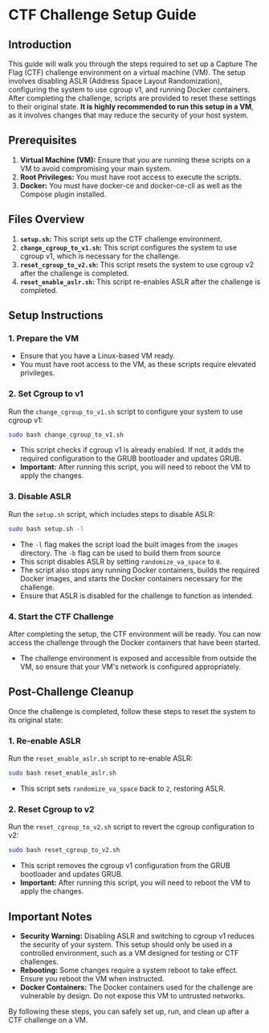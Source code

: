 # CTF Challenge Setup Guide

## Introduction

This guide will walk you through the steps required to set up a Capture The Flag (CTF) challenge environment on a virtual machine (VM). The setup involves disabling ASLR (Address Space Layout Randomization), configuring the system to use cgroup v1, and running Docker containers. After completing the challenge, scripts are provided to reset these settings to their original state. **It is highly recommended to run this setup in a VM**, as it involves changes that may reduce the security of your host system.

## Prerequisites

1. **Virtual Machine (VM):** Ensure that you are running these scripts on a VM to avoid compromising your main system.
2. **Root Privileges:** You must have root access to execute the scripts.
3. **Docker:** You must have docker-ce and docker-ce-cli as well as the Compose plugin installed.

## Files Overview

1. **`setup.sh`:** This script sets up the CTF challenge environment.
2. **`change_cgroup_to_v1.sh`:** This script configures the system to use cgroup v1, which is necessary for the challenge.
3. **`reset_cgroup_to_v2.sh`:** This script resets the system to use cgroup v2 after the challenge is completed.
4. **`reset_enable_aslr.sh`:** This script re-enables ASLR after the challenge is completed.

## Setup Instructions

### 1. Prepare the VM
- Ensure that you have a Linux-based VM ready.
- You must have root access to the VM, as these scripts require elevated privileges.

### 2. Set Cgroup to v1

Run the `change_cgroup_to_v1.sh` script to configure your system to use cgroup v1:

```bash
sudo bash change_cgroup_to_v1.sh
```

- This script checks if cgroup v1 is already enabled. If not, it adds the required configuration to the GRUB bootloader and updates GRUB.
- **Important:** After running this script, you will need to reboot the VM to apply the changes.

### 3. Disable ASLR

Run the `setup.sh` script, which includes steps to disable ASLR:

```bash
sudo bash setup.sh -l
```

- The `-l` flag makes the script load the built images from the `images` directory. The `-b` flag can be used to build them from source
- This script disables ASLR by setting `randomize_va_space` to `0`.
- The script also stops any running Docker containers, builds the required Docker images, and starts the Docker containers necessary for the challenge.
- Ensure that ASLR is disabled for the challenge to function as intended.

### 4. Start the CTF Challenge

After completing the setup, the CTF environment will be ready. You can now access the challenge through the Docker containers that have been started.

- The challenge environment is exposed and accessible from outside the VM, so ensure that your VM's network is configured appropriately.

## Post-Challenge Cleanup

Once the challenge is completed, follow these steps to reset the system to its original state:

### 1. Re-enable ASLR

Run the `reset_enable_aslr.sh` script to re-enable ASLR:

```bash
sudo bash reset_enable_aslr.sh
```

- This script sets `randomize_va_space` back to `2`, restoring ASLR.

### 2. Reset Cgroup to v2

Run the `reset_cgroup_to_v2.sh` script to revert the cgroup configuration to v2:

```bash
sudo bash reset_cgroup_to_v2.sh
```

- This script removes the cgroup v1 configuration from the GRUB bootloader and updates GRUB.
- **Important:** After running this script, you will need to reboot the VM to apply the changes.

## Important Notes

- **Security Warning:** Disabling ASLR and switching to cgroup v1 reduces the security of your system. This setup should only be used in a controlled environment, such as a VM designed for testing or CTF challenges.
- **Rebooting:** Some changes require a system reboot to take effect. Ensure you reboot the VM when instructed.
- **Docker Containers:** The Docker containers used for the challenge are vulnerable by design. Do not expose this VM to untrusted networks.

By following these steps, you can safely set up, run, and clean up after a CTF challenge on a VM.
